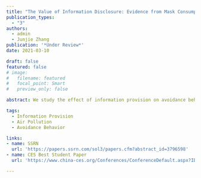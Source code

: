 ```yaml
---
title: "The Value of Information Disclosure: Evidence from Mask Consumption in China"
publication_types:
  - "3"
authors:
  - admin
  - Junjie Zhang
publication: '*Under Review*'
date: 2021-03-10

draft: false
featured: false
# image:
#   filename: featured
#   focal_point: Smart
#   preview_only: false

abstract: We study the effect of information provision on avoidance behavior, using China's staggered roll-out of air pollution information and a unique dataset of high-frequency mask purchase transactions. Employing a generalized difference-in-differences approach, we estimate that the provision of air pollution information increases expenditures on PM$\_{2.5}$ respirators by 32%, which is mainly driven by improved information quality and the addition of PM$\_{2.5}$ index. The effect is enhanced by increased attention to pollution alerts and it is more pronounced during heavily polluted days. Our results shed light on the benefits of information provision through inducing avoidance behavior to reduce air pollution exposure. 

tags:
  - Information Provision
  - Air Pollution 
  - Avoidance Behavior

links:
- name: SSRN
  url: 'https://papers.ssrn.com/sol3/papers.cfm?abstract_id=3796598'
- name: CES Best Student Paper
  url: 'https://www.china-ces.org/Conferences/ConferenceDefault.aspx?ID=2052'

---
```

